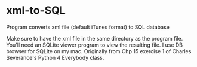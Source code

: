 # xml-to-SQL
Program converts xml file (default iTunes format) to SQL database

Make sure to have the xml file in the same directory as the program file. You'll need an SQLite viewer program to view the resulting file. I use DB browser for SQLite on my mac.
Originally from Chp 15 exercise 1 of Charles Severance's Python 4 Everybody class.
